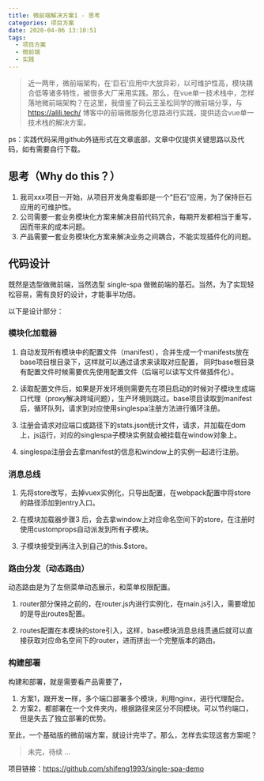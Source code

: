 ```yaml
---
title: 微前端解决方案1 - 思考
categories: 项目方案
date: 2020-04-06 13:10:51
tags:
  - 项目方案
  - 微前端
  - 实践
---
```

> 近一两年，微前端架构，在‘巨石’应用中大放异彩，以可维护性高，模块耦合低等诸多特性，被很多大厂采用实践。那么，在vue单一技术栈中，怎样落地微前端架构？在这里，我借鉴了码云王圣松同学的微前端分享，与 https://alili.tech/ 博客中的前端微服务化思路进行实践，提供适合vue单一技术栈的解决方案。

ps：实践代码采用github外链形式在文章底部，文章中仅提供关键思路以及代码，如有需要自行下载。

## 思考（Why do this？）
1. 我司xxx项目一开始，从项目开发角度看即是一个“巨石”应用，为了保持巨石应用的可维护性。
2. 公司需要一套业务模块化方案来解决目前代码冗余，每期开发都相当于重写，因而带来的成本问题。
3. 产品需要一套业务模块化方案来解决业务之间耦合，不能实现插件化的问题。

## 代码设计
既然是选型做微前端，当然选型 single-spa 做微前端的基石。当然，为了实现轻松容易，需有良好的设计，才能事半功倍。

以下是设计部分：

### 模块化加载器
1. 自动发现所有模块中的配置文件（manifest），合并生成一个manifests放在base项目根目录下，这样就可以通过请求来读取对应配置， 同时base根目录有配置文件时候需要优先使用配置文件（后端可以读写文件做插件化）。

2. 读取配置文件后，如果是开发环境则需要先在项目启动的时候对子模块生成端口代理（proxy解决跨域问题），生产环境则跳过。base项目读取到manifest后，循环队列，请求到对应使用singlespa注册方法进行循环注册。

3. 注册会请求对应端口或路径下的stats.json统计文件，请求，并加载在dom上，js运行，对应的singlespa子模块实例就会被挂载在window对象上。

4. singlespa注册会去拿manifest的信息和window上的实例一起进行注册。

### 消息总线
1. 先将store改写，去掉vuex实例化，只导出配置，在webpack配置中将store的路径添加到entry入口。

2. 在模块加载器步骤3 后，会去拿window上对应命名空间下的store，在注册时使用customprops自动派发到所有子模块。

3. 子模块接受到再注入到自己的this.$store。

### 路由分发（动态路由）
动态路由是为了左侧菜单动态展示，和菜单权限配置。
1. router部分保持之前的，在router.js内进行实例化，在main.js引入，需要增加的是导出routes配置。

2. routes配置在本模块的store引入，这样，base模块消息总线贯通后就可以直接获取对应命名空间下的router，进而拼出一个完整版本的路由。


### 构建部署
构建和部署，就是需要看产品需要了，
1. 方案1，跟开发一样，多个端口部署多个模块，利用nginx，进行代理配合。
2. 方案2，都部署在一个文件夹内，根据路径来区分不同模块。可以节约端口，但是失去了独立部署的优势。


至此，一个基础版的微前端方案，就设计完毕了。那么，怎样去实现这套方案呢？

> 未完，待续 ...

项目链接：https://github.com/shifeng1993/single-spa-demo

